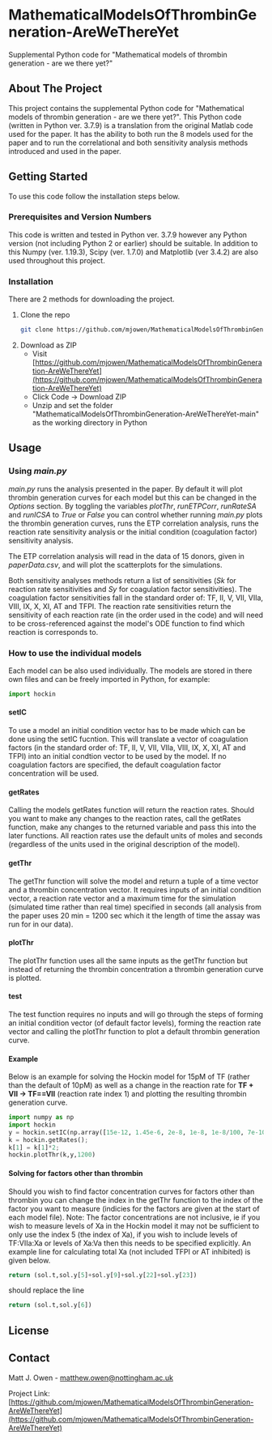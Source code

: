 # MathematicalModelsOfThrombinGeneration-AreWeThereYet
 Supplemental Python code for "Mathematical models of thrombin generation - are we there yet?"


<!-- ABOUT THE PROJECT -->
## About The Project
This project contains the supplemental Python code for "Mathematical models of thrombin generation - are we there yet?". This Python code (written in Python ver. 3.7.9) is a translation from the original Matlab code used for the paper. It has the ability to both run the 8 models used for the paper and to run the correlational and both sensitivity analysis methods introduced and used in the paper.



<!-- GETTING STARTED -->
## Getting Started
To use this code follow the installation steps below.

### Prerequisites and Version Numbers
This code is written and tested in Python ver. 3.7.9 however any Python version (not including Python 2 or earlier) should be suitable. In addition to this Numpy (ver. 1.19.3), Scipy (ver. 1.7.0) and Matplotlib (ver 3.4.2) are also used throughout this project.

### Installation
There are 2 methods for downloading the project.
1. Clone the repo
   ```sh
   git clone https://github.com/mjowen/MathematicalModelsOfThrombinGeneration-AreWeThereYet.git
   ```
2. Download as ZIP
    - Visit [https://github.com/mjowen/MathematicalModelsOfThrombinGeneration-AreWeThereYet](https://github.com/mjowen/MathematicalModelsOfThrombinGeneration-AreWeThereYet)
    - Click Code -> Download ZIP
    - Unzip and set the folder "MathematicalModelsOfThrombinGeneration-AreWeThereYet-main" as the working directory in Python


<!-- USAGE EXAMPLES -->
## Usage
### Using *main.py*
*main.py* runs the analysis presented in the paper. By default it will plot thrombin generation curves for each model but this can be changed in the *Options* section. By toggling the variables *plotThr*, *runETPCorr*, *runRateSA* and *runICSA* to *True* or *False* you can control whether running *main.py* plots the thrombin generation curves, runs the ETP correlation analysis, runs the reaction rate sensitivity analysis or the initial condition (coagulation factor) sensitivity analysis. 

The ETP correlation analysis will read in the data of 15 donors, given in *paperData.csv*, and will plot the scatterplots for the simulations.

Both sensitivity analyses methods return a list of sensitivities (*Sk* for reaction rate sensitivities and *Sy* for coagulation factor sensitivities). The coagulation factor sensitivities fall in the standard order of: TF, II, V, VII, VIIa, VIII, IX, X, XI, AT and TFPI. The reaction rate sensitivities return the sensitivity of each reaction rate (in the order used in the code) and will need to be cross-referenced against the model's ODE function to find which reaction is corresponds to.

### How to use the individual models
Each model can be also used individually. The models are stored in there own files and can be freely imported in Python, for example:
```python
import hockin
```
#### setIC
To use a model an initial condition vector has to be made which can be done using the setIC fucntion. This will translate a vector of coagulation factors (in the standard order of: TF, II, V, VII, VIIa, VIII, IX, X, XI, AT and TFPI) into an initial condtion vector to be used by the model. If no coagulation factors are specified, the default coagulation factor concentration will be used. 

#### getRates
Calling the models getRates function will return the reaction rates. Should you want to make any changes to the reaction rates, call the getRates function, make any changes to the returned variable and pass this into the later functions. All reaction rates use the default units of moles and seconds (regardless of the units used in the original description of the model).

#### getThr
The getThr function will solve the model and return a tuple of a time vector and a thrombin concentration vector. It requires inputs of an initial condition vector, a reaction rate vector and a maximum time for the simulation (simulated time rather than real time) specified in seconds (all analysis from the paper uses 20 min = 1200 sec which it the length of time the assay was run for in our data).

#### plotThr
The plotThr function uses all the same inputs as the getThr function but instead of returning the thrombin concentration a thrombin generation curve is plotted.

#### test
The test function requires no inputs and will go through the steps of forming an initial condition vector (of default factor levels), forming the reaction rate vector and calling the plotThr function to plot a default thrombin generation curve.

#### Example
Below is an example for solving the Hockin model for 15pM of TF (rather than the default of 10pM) as well as a change in the reaction rate for **TF + VII -> TF==VII** (reaction rate index 1) and plotting the resulting thrombin generation curve.
```python
import numpy as np
import hockin
y = hockin.setIC(np.array([15e-12, 1.45e-6, 2e-8, 1e-8, 1e-8/100, 7e-10, 9e-8, 1.6e-7, 3e-8, 3.45e-6, 2.5e-9]));
k = hockin.getRates();
k[1] = k[1]*2;
hockin.plotThr(k,y,1200)
```

#### Solving for factors other than thrombin
Should you wish to find factor concentration curves for factors other than thrombin you can change the index in the getThr function to the index of the factor you want to measure (indicies for the factors are given at the start of each model file). Note: The factor concentrations are not inclusive, ie if you wish to measure levels of Xa in the Hockin model it may not be sufficient to only use the index 5 (the index of Xa), if you wish to include levels of TF:VIIa:Xa or levels of Xa:Va then this needs to be specified explicitly. An example line for calculating total Xa (not included TFPI or AT inhibited) is given below.
```python
return (sol.t,sol.y[5]+sol.y[9]+sol.y[22]+sol.y[23])
```
should replace the line
```python
return (sol.t,sol.y[6])
```

<!-- LICENSE -->
## License


<!-- CONTACT -->
## Contact

Matt J. Owen - matthew.owen@nottingham.ac.uk

Project Link: [https://github.com/mjowen/MathematicalModelsOfThrombinGeneration-AreWeThereYet](https://github.com/mjowen/MathematicalModelsOfThrombinGeneration-AreWeThereYet)

